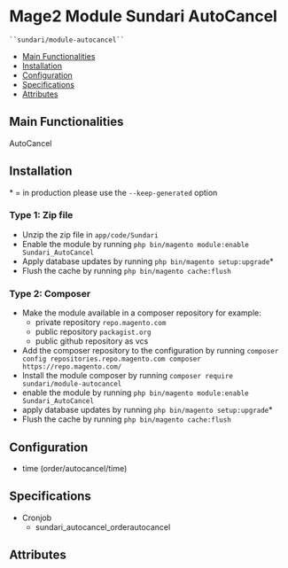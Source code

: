 # Mage2 Module Sundari AutoCancel

    ``sundari/module-autocancel``

 - [Main Functionalities](#markdown-header-main-functionalities)
 - [Installation](#markdown-header-installation)
 - [Configuration](#markdown-header-configuration)
 - [Specifications](#markdown-header-specifications)
 - [Attributes](#markdown-header-attributes)


## Main Functionalities
AutoCancel

## Installation
\* = in production please use the `--keep-generated` option

### Type 1: Zip file

 - Unzip the zip file in `app/code/Sundari`
 - Enable the module by running `php bin/magento module:enable Sundari_AutoCancel`
 - Apply database updates by running `php bin/magento setup:upgrade`\*
 - Flush the cache by running `php bin/magento cache:flush`

### Type 2: Composer

 - Make the module available in a composer repository for example:
    - private repository `repo.magento.com`
    - public repository `packagist.org`
    - public github repository as vcs
 - Add the composer repository to the configuration by running `composer config repositories.repo.magento.com composer https://repo.magento.com/`
 - Install the module composer by running `composer require sundari/module-autocancel`
 - enable the module by running `php bin/magento module:enable Sundari_AutoCancel`
 - apply database updates by running `php bin/magento setup:upgrade`\*
 - Flush the cache by running `php bin/magento cache:flush`


## Configuration

 - time (order/autocancel/time)


## Specifications

 - Cronjob
	- sundari_autocancel_orderautocancel


## Attributes



